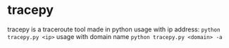 # tracepy
tracepy is a traceroute tool made in python
usage with ip address:
	```python tracepy.py <ip>```
usage with domain name
	```python tracepy.py <domain> -a```

